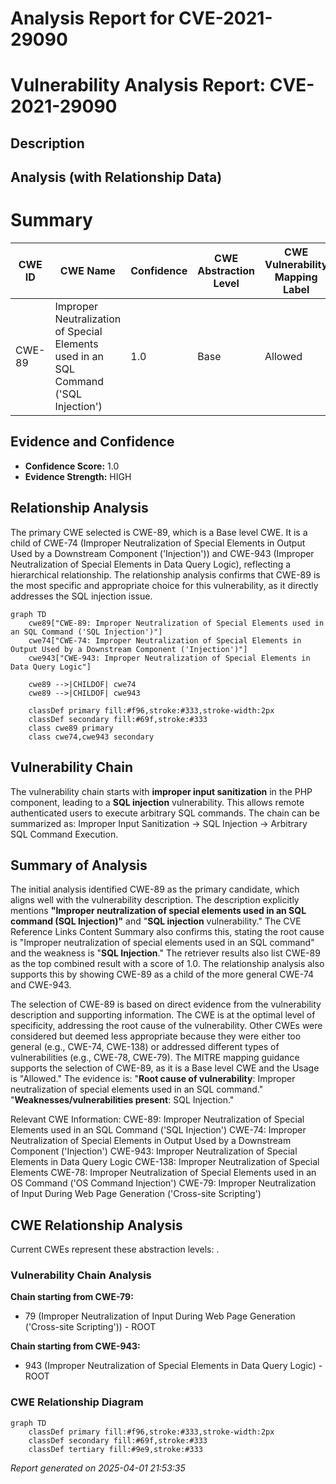 # Analysis Report for CVE-2021-29090

# Vulnerability Analysis Report: CVE-2021-29090

## Description



## Analysis (with Relationship Data)

# Summary
| CWE ID | CWE Name | Confidence | CWE Abstraction Level | CWE Vulnerability Mapping Label | CWE-Vulnerability Mapping Notes |
|---|---|---|---|---|---|
| CWE-89 | Improper Neutralization of Special Elements used in an SQL Command ('SQL Injection') | 1.0 | Base | Allowed | Primary CWE |

## Evidence and Confidence

*   **Confidence Score:** 1.0
*   **Evidence Strength:** HIGH

## Relationship Analysis
The primary CWE selected is CWE-89, which is a Base level CWE. It is a child of CWE-74 (Improper Neutralization of Special Elements in Output Used by a Downstream Component ('Injection')) and CWE-943 (Improper Neutralization of Special Elements in Data Query Logic), reflecting a hierarchical relationship. The relationship analysis confirms that CWE-89 is the most specific and appropriate choice for this vulnerability, as it directly addresses the SQL injection issue.

```mermaid
graph TD
    cwe89["CWE-89: Improper Neutralization of Special Elements used in an SQL Command ('SQL Injection')"]
    cwe74["CWE-74: Improper Neutralization of Special Elements in Output Used by a Downstream Component ('Injection')"]
    cwe943["CWE-943: Improper Neutralization of Special Elements in Data Query Logic"]
    
    cwe89 -->|CHILDOF| cwe74
    cwe89 -->|CHILDOF| cwe943
    
    classDef primary fill:#f96,stroke:#333,stroke-width:2px
    classDef secondary fill:#69f,stroke:#333
    class cwe89 primary
    class cwe74,cwe943 secondary
```

## Vulnerability Chain
The vulnerability chain starts with **improper input sanitization** in the PHP component, leading to a **SQL injection** vulnerability. This allows remote authenticated users to execute arbitrary SQL commands. The chain can be summarized as: Improper Input Sanitization -> SQL Injection -> Arbitrary SQL Command Execution.

## Summary of Analysis
The initial analysis identified CWE-89 as the primary candidate, which aligns well with the vulnerability description. The description explicitly mentions **"Improper neutralization of special elements used in an SQL command (SQL Injection)"** and "**SQL injection** vulnerability." The CVE Reference Links Content Summary also confirms this, stating the root cause is "Improper neutralization of special elements used in an SQL command" and the weakness is "**SQL Injection**." The retriever results also list CWE-89 as the top combined result with a score of 1.0. The relationship analysis also supports this by showing CWE-89 as a child of the more general CWE-74 and CWE-943.

The selection of CWE-89 is based on direct evidence from the vulnerability description and supporting information. The CWE is at the optimal level of specificity, addressing the root cause of the vulnerability. Other CWEs were considered but deemed less appropriate because they were either too general (e.g., CWE-74, CWE-138) or addressed different types of vulnerabilities (e.g., CWE-78, CWE-79). The MITRE mapping guidance supports the selection of CWE-89, as it is a Base level CWE and the Usage is "Allowed."
The evidence is: "**Root cause of vulnerability**: Improper neutralization of special elements used in an SQL command."
"**Weaknesses/vulnerabilities present**: SQL Injection."

Relevant CWE Information:
CWE-89: Improper Neutralization of Special Elements used in an SQL Command ('SQL Injection')
CWE-74: Improper Neutralization of Special Elements in Output Used by a Downstream Component ('Injection')
CWE-943: Improper Neutralization of Special Elements in Data Query Logic
CWE-138: Improper Neutralization of Special Elements
CWE-78: Improper Neutralization of Special Elements used in an OS Command ('OS Command Injection')
CWE-79: Improper Neutralization of Input During Web Page Generation ('Cross-site Scripting')


## CWE Relationship Analysis

Current CWEs represent these abstraction levels: .


### Vulnerability Chain Analysis

**Chain starting from CWE-79:**
- 79 (Improper Neutralization of Input During Web Page Generation ('Cross-site Scripting')) - ROOT


**Chain starting from CWE-943:**
- 943 (Improper Neutralization of Special Elements in Data Query Logic) - ROOT



### CWE Relationship Diagram

```mermaid
graph TD
    classDef primary fill:#f96,stroke:#333,stroke-width:2px
    classDef secondary fill:#69f,stroke:#333
    classDef tertiary fill:#9e9,stroke:#333
```



*Report generated on 2025-04-01 21:53:35*
